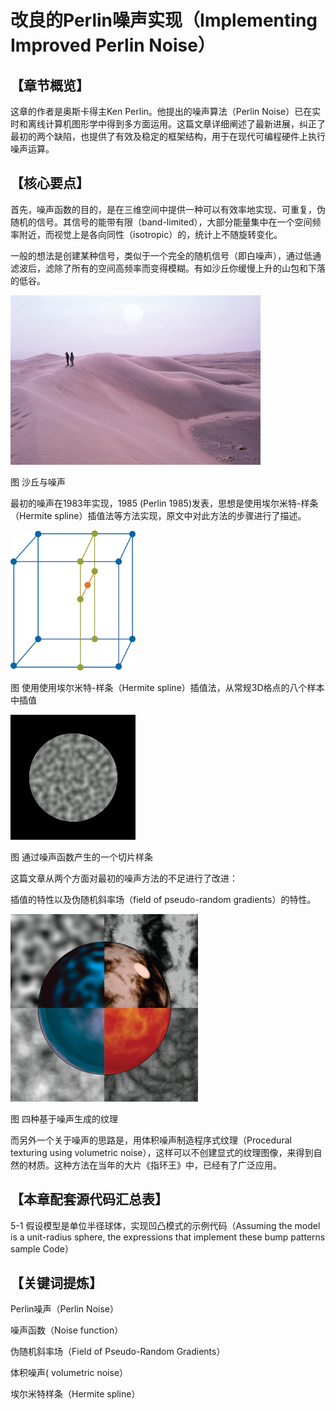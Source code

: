 ﻿# 改良的Perlin噪声实现（Implementing Improved Perlin Noise）

## 

## 【章节概览】

这章的作者是奥斯卡得主Ken Perlin。他提出的噪声算法（Perlin Noise）已在实时和离线计算机图形学中得到多方面运用。这篇文章详细阐述了最新进展，纠正了最初的两个缺陷，也提供了有效及稳定的框架结构，用于在现代可编程硬件上执行噪声运算。

## 

## 【核心要点】

首先，噪声函数的目的，是在三维空间中提供一种可以有效率地实现、可重复，伪随机的信号。其信号的能带有限（band-limited），大部分能量集中在一个空间频率附近，而视觉上是各向同性（isotropic）的，统计上不随旋转变化。

一般的想法是创建某种信号，类似于一个完全的随机信号（即白噪声），通过低通滤波后，滤除了所有的空间高频率而变得模糊。有如沙丘你缓慢上升的山包和下落的低谷。

[
![img](ImprovedPerlinNoise.assets/ce58e6d0901706ca3cf7f3a49bf0e354.png)](https://github.com/QianMo/Game-Programmer-Study-Notes/blob/master/Content/%E3%80%8AGPUGems1%E3%80%8B%E5%85%A8%E4%B9%A6%E6%8F%90%E7%82%BC%E6%80%BB%E7%BB%93/media/ce58e6d0901706ca3cf7f3a49bf0e354.png)

图 沙丘与噪声

最初的噪声在1983年实现，1985 (Perlin 1985)发表，思想是使用埃尔米特-样条（Hermite spline）插值法等方法实现，原文中对此方法的步骤进行了描述。

[
![img](ImprovedPerlinNoise.assets/5ff8e22e8afe125e1fd305bf9f6bb89e.jpg)](https://github.com/QianMo/Game-Programmer-Study-Notes/blob/master/Content/%E3%80%8AGPUGems1%E3%80%8B%E5%85%A8%E4%B9%A6%E6%8F%90%E7%82%BC%E6%80%BB%E7%BB%93/media/5ff8e22e8afe125e1fd305bf9f6bb89e.jpg)

图 使用使用埃尔米特-样条（Hermite spline）插值法，从常规3D格点的八个样本中插值

[
![img](ImprovedPerlinNoise.assets/7ae7fa8a3f40c0cf23a707d15f8fe87f.jpg)](https://github.com/QianMo/Game-Programmer-Study-Notes/blob/master/Content/%E3%80%8AGPUGems1%E3%80%8B%E5%85%A8%E4%B9%A6%E6%8F%90%E7%82%BC%E6%80%BB%E7%BB%93/media/7ae7fa8a3f40c0cf23a707d15f8fe87f.jpg)

图 通过噪声函数产生的一个切片样条

这篇文章从两个方面对最初的噪声方法的不足进行了改进：

插值的特性以及伪随机斜率场（field of pseudo-random gradients）的特性。

[
![img](ImprovedPerlinNoise.assets/9806d02f14c9b03d2f8ddc68859d4b3a.png)](https://github.com/QianMo/Game-Programmer-Study-Notes/blob/master/Content/%E3%80%8AGPUGems1%E3%80%8B%E5%85%A8%E4%B9%A6%E6%8F%90%E7%82%BC%E6%80%BB%E7%BB%93/media/9806d02f14c9b03d2f8ddc68859d4b3a.png)

图 四种基于噪声生成的纹理

而另外一个关于噪声的思路是，用体积噪声制造程序式纹理（Procedural texturing using volumetric noise），这样可以不创建显式的纹理图像，来得到自然的材质。这种方法在当年的大片《指环王》中，已经有了广泛应用。

## 

## 【本章配套源代码汇总表】

5-1 假设模型是单位半径球体，实现凹凸模式的示例代码（Assuming the model is a unit-radius  sphere, the expressions that implement these bump patterns sample Code）

## 

## 【关键词提炼】

Perlin噪声（Perlin Noise）

噪声函数（Noise function）

伪随机斜率场（Field of Pseudo-Random Gradients）

体积噪声( volumetric noise）

埃尔米特样条（Hermite spline）
